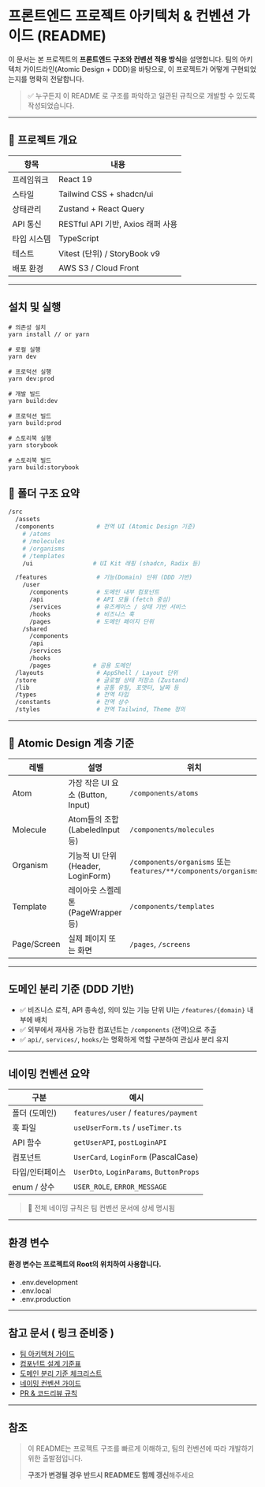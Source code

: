 # 프론트엔드 프로젝트 아키텍처 & 컨벤션 가이드 (README)

이 문서는 본 프로젝트의 **프론트엔드 구조와 컨벤션 적용 방식**을 설명합니다.
팀의 아키텍처 가이드라인(Atomic Design + DDD)을 바탕으로, 이 프로젝트가 어떻게 구현되었는지를 명확히 전달합니다.

> ✅ 누구든지 이 README 로 구조를 파악하고 일관된 규칙으로 개발할 수 있도록 작성되었습니다.

---

## 🚀 프로젝트 개요

| 항목        | 내용                              |
| ----------- | --------------------------------- |
| 프레임워크  | React 19                          |
| 스타일      | Tailwind CSS + shadcn/ui          |
| 상태관리    | Zustand + React Query             |
| API 통신    | RESTful API 기반, Axios 래퍼 사용 |
| 타입 시스템 | TypeScript                        |
| 테스트      | Vitest (단위) / StoryBook v9      |
| 배포 환경   | AWS S3 / Cloud Front              |

---

## 설치 및 실행

```shell
# 의존성 설치
yarn install // or yarn

# 로컬 실행
yarn dev

# 프로덕션 실행
yarn dev:prod

# 개발 빌드
yarn build:dev

# 프로덕션 빌드
yarn build:prod

# 스토리북 실행
yarn storybook

# 스토리북 빌드
yarn build:storybook
```

## 📁 폴더 구조 요약

```bash
/src
  /assets
  /components            # 전역 UI (Atomic Design 기준)
    # /atoms
    # /molecules
    # /organisms
    # /templates
    /ui                 # UI Kit 래핑 (shadcn, Radix 등)

  /features              # 기능(Domain) 단위 (DDD 기반)
    /user
      /components        # 도메인 내부 컴포넌트
      /api               # API 모듈 (fetch 중심)
      /services          # 유즈케이스 / 상태 기반 서비스
      /hooks             # 비즈니스 훅
      /pages             # 도메인 페이지 단위
    /shared
      /components
      /api
      /services
      /hooks
      /pages            # 공용 도메인
  /layouts               # AppShell / Layout 단위
  /store                 # 글로벌 상태 저장소 (Zustand)
  /lib                   # 공통 유틸, 포맷터, 날짜 등
  /types                 # 전역 타입
  /constants             # 전역 상수
  /styles                # 전역 Tailwind, Theme 정의
```

---

## 🎨 Atomic Design 계층 기준

| 레벨        | 설명                               | 위치                                                            |
| ----------- | ---------------------------------- | --------------------------------------------------------------- |
| Atom        | 가장 작은 UI 요소 (Button, Input)  | `/components/atoms`                                             |
| Molecule    | Atom들의 조합 (LabeledInput 등)    | `/components/molecules`                                         |
| Organism    | 기능적 UI 단위 (Header, LoginForm) | `/components/organisms` 또는 `features/**/components/organisms` |
| Template    | 레이아웃 스켈레톤 (PageWrapper 등) | `/components/templates`                                         |
| Page/Screen | 실제 페이지 또는 화면              | `/pages`, `/screens`                                            |

---

## 도메인 분리 기준 (DDD 기반)

- ✅ 비즈니스 로직, API 종속성, 의미 있는 기능 단위 UI는 `/features/{domain}` 내부에 배치
- ✅ 외부에서 재사용 가능한 컴포넌트는 `/components` (전역)으로 추출
- ✅ `api/`, `services/`, `hooks/`는 명확하게 역할 구분하여 관심사 분리 유지

---

## 네이밍 컨벤션 요약

| 구분            | 예시                                    |
| --------------- | --------------------------------------- |
| 폴더 (도메인)   | `features/user` / `features/payment`    |
| 훅 파일         | `useUserForm.ts` / `useTimer.ts`        |
| API 함수        | `getUserAPI`, `postLoginAPI`            |
| 컴포넌트        | `UserCard`, `LoginForm` (PascalCase)    |
| 타입/인터페이스 | `UserDto`, `LoginParams`, `ButtonProps` |
| enum / 상수     | `USER_ROLE`, `ERROR_MESSAGE`            |

> 📌 전체 네이밍 규칙은 팀 컨벤션 문서에 상세 명시됨

---

## 환경 변수

#### 환경 변수는 프로젝트의 Root의 위치하여 사용합니다.

- .env.development
- .env.local
- .env.production

---

## 참고 문서 ( 링크 준비중 )

- [팀 아키텍처 가이드](./docs/architecture-guide.md)
- [컴포넌트 설계 기준표](./docs/component-standard.md)
- [도메인 분리 기준 체크리스트](./docs/domain-split-checklist.md)
- [네이밍 컨벤션 가이드](https://www.notion.so/slogup/Naming-Convention-238e63c6fa9780159c43d4ac8d32625e?source=copy_link)
- [PR & 코드리뷰 규칙](./docs/pr-review.md)

---

## 참조

> 이 README는 프로젝트 구조를 빠르게 이해하고, 팀의 컨벤션에 따라 개발하기 위한 출발점입니다.
>
> **구조가 변경될 경우 반드시 README도 함께 갱신**해주세요
